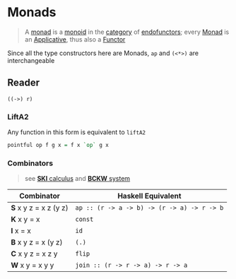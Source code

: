 # Monads

> A [monad](https://en.wikipedia.org/wiki/Monad_(category_theory)) is a [monoid](https://en.wikipedia.org/wiki/Monoid_(category_theory)) in the [category](https://en.wikipedia.org/wiki/Category_(mathematics)) of [endofunctors](https://en.wikipedia.org/wiki/Category_(mathematics)); every [Monad](https://wiki.haskell.org/Typeclassopedia#Monad) is an [Applicative](https://wiki.haskell.org/Typeclassopedia#Applicative), thus also a [Functor](https://wiki.haskell.org/Typeclassopedia#Functor)

Since all the type constructors here are Monads, `ap` and `(<*>)` are interchangeable

## Reader
```
((->) r)
```

### LiftA2

Any function in this form is equivalent to `liftA2`

```hs
pointful op f g x = f x `op` g x
```

### Combinators

> see [**SKI** calculus](https://en.wikipedia.org/wiki/SKI_combinator_calculus) and [**BCKW** system](https://en.wikipedia.org/wiki/B%2C_C%2C_K%2C_W_system)

| Combinator | Haskell Equivalent |
| - | - |
| **S** x y z = x z (y z) | `ap :: (r -> a -> b) -> (r -> a) -> r -> b` |
| **K** x y = x | `const` |
| **I** x = x | `id` |
| **B** x y z = x (y z) | `(.)` |
| **C** x y z = x z y | `flip` |
| **W** x y = x y y | `join :: (r -> r -> a) -> r -> a` |
